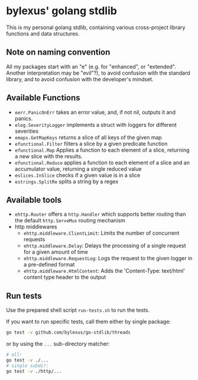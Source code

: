 # bylexus' golang stdlib

This is my personal golang stdlib, containing various cross-project library functions
and data structures.

## Note on naming convention

All my packages start with an "e" (e.g. for "enhanced", or "extended". Another interpretation may be "evil"?),
to avoid confusion with the standard library, and to avoid confusion with the developer's mindset.

## Available Functions

* `eerr.PanicOnErr` takes an error value, and, if not nil, outputs it and panics.
* `elog.SeverityLogger` implements a struct with loggers for different severities
* `emaps.GetMapKeys` returns a slice of all keys of the given map
* `efunctional.Filter` filters a slice by a given predicate function
* `efunctional.Map` Applies a function to each element of a slice, returning a new slice with the results.
* `efunctional.Reduce` applies a function to each element of a slice and an accumulator value, returning a single reduced value
* `eslices.InSlice` checks if a given value is in a slice
* `estrings.SplitRe` splits a string by a regex

## Available tools

* `ehttp.Router` offers a `http.Handler` which supports better routing than the default `http.ServeMux` routing mechanism
* http middlewares
	* `ehttp.middleware.ClientLimit`: Limits the number of concurrent requests
	* `ehttp.middleware.Delay`: Delays the processing of a single request for a given amount of time
	* `ehttp.middleware.RequestLog`: Logs the request to the given logger in a pre-defined format
	* `ehttp.middleware.HtmlContent`: Adds the 'Content-Type: text/html' content type header to the output

## Run tests

Use the prepared shell script `run-tests.sh` to run the tests.

If you want to run specific tests, call them either by single package:

```sh
go test -v github.com/bylexus/go-stdlib/threads
```

or by using the `...` sub-directory matcher:

```sh
# all:
go test -v ./...
# single subdir:
go test -v ./http/...
```
